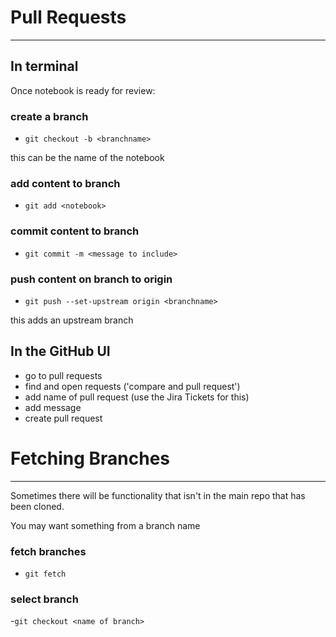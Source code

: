 # Pull Requests
---

## In terminal

Once notebook is ready for review:

### create a branch
- `git checkout -b <branchname>`

this can be the name of the notebook

### add content to branch
- `git add <notebook>`

### commit content to branch
- `git commit -m <message to include>`

### push content on branch to origin
- `git push --set-upstream origin <branchname>`

this adds an upstream branch

## In the GitHub UI

 - go to pull requests
 - find and open requests ('compare and pull request')
 - add name of pull request (use the Jira Tickets for this)
 - add message
 - create pull request


# Fetching Branches
---
Sometimes there will be functionality that isn't in the main repo that has been cloned.

You may want something from a branch name

### fetch branches
- `git fetch`

### select branch
-`git checkout <name of branch>`
